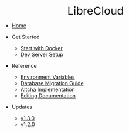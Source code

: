 <span style="display: flex; font-size: 30px; justify-content: center; margin-top: -30px;">LibreCloud</span>

* [Home](/)

* Get Started

  * [Start with Docker](getstarted/docker.md)
  * [Dev Server Setup](getstarted/dev.md)

* Reference

  * [Environment Variables](reference/env.md)
  * [Database Migration Guide](reference/db-migration.md)
  * [Altcha Implementation](reference/altcha.md)
  * [Editing Documentation](reference/editing-docs.md)

* Updates

  * [v1.3.0](updates/1.3.0.md)
  * [v1.2.0](updates/1.2.0.md)

